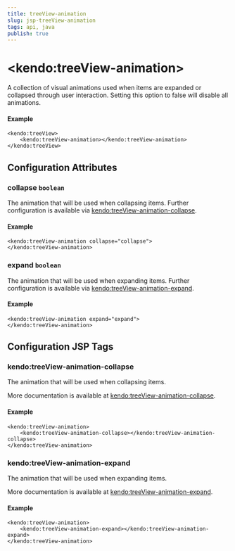 ```yaml
---
title: treeView-animation
slug: jsp-treeView-animation
tags: api, java
publish: true
---
```


# \<kendo:treeView-animation\>

A collection of visual animations used when items are expanded or collapsed through user interaction.
Setting this option to false will disable all animations.

#### Example
    <kendo:treeView>
        <kendo:treeView-animation></kendo:treeView-animation>
    </kendo:treeView>

## Configuration Attributes

### collapse `boolean`

The animation that will be used when collapsing items. Further configuration is available via [kendo:treeView-animation-collapse](#kendo-treeView-animation-collapse). 

#### Example
    <kendo:treeView-animation collapse="collapse">
    </kendo:treeView-animation>

### expand `boolean`

The animation that will be used when expanding items. Further configuration is available via [kendo:treeView-animation-expand](#kendo-treeView-animation-expand). 

#### Example
    <kendo:treeView-animation expand="expand">
    </kendo:treeView-animation>


##  Configuration JSP Tags

### kendo:treeView-animation-collapse

The animation that will be used when collapsing items.

More documentation is available at [kendo:treeView-animation-collapse](treeview/animation-collapse).

#### Example

    <kendo:treeView-animation>
        <kendo:treeView-animation-collapse></kendo:treeView-animation-collapse>
    </kendo:treeView-animation>

### kendo:treeView-animation-expand

The animation that will be used when expanding items.

More documentation is available at [kendo:treeView-animation-expand](treeview/animation-expand).

#### Example

    <kendo:treeView-animation>
        <kendo:treeView-animation-expand></kendo:treeView-animation-expand>
    </kendo:treeView-animation>

 
